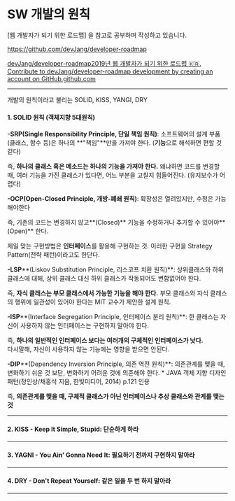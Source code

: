 # SW 개발의 원칙

[웹 개발자가 되기 위한 로드맵] 을 참고로 공부하며 작성하고 있습니다.

https://github.com/devJang/developer-roadmap

[
devJang/developer-roadmap2019년 웹 개발자가 되기 위한 로드맵 :kr:. Contribute to devJang/developer-roadmap development by creating an account on GitHub.github.com](https://github.com/devJang/developer-roadmap)

------



개발의 원칙이라고 불리는 SOLID, KISS, YANGI, DRY

#### 1. SOLID 원칙 (객체지향 5대원칙)

 **-SRP(Single Responsibility Principle, 단일 책임 원칙)**: 
  소프트웨어의 설계 부품(클래스, 함수 등)은 하나의 **"책임"**만을 가져야 한다. (**기능**으로 해석하면 편할 것 같다)

  즉, **하나의 클래스 혹은 메소드는 하나의 기능을 가져야 한다.**  왜냐하면 코드를 변경할 때, 여러 기능을 가진 클래스가 있다면, 어느 부분을 고칠지 힘들어진다.
  (유지보수가 어렵다)

 **-OCP(Open-Closed Principle, 개방-폐쇄 원칙)**: 
  확장성은 열려있지만, 수정은 가능해야한다

  즉, 기존의 코드는 변경하지 않고**(Closed)** 기능을 수정하거나 추가할 수 있어야**(Open)** 한다.

  제일 맞는 구현방법은 **인터페이스**를 활용해 구현하는 것.
  이러한 구현을 Strategy Pattern(전략 패턴)이라고도 한단다.

 **-LSP****(Liskov Substitution Principle, 리스코프 치환 원칙)**: 
  상위클래스와 하위 클래스에 대해, 상위 클래스 대신 하위 클래스가 작동되어도 변함없어야 한다.

  즉, **자식 클래스는 부모 클래스에서 가능한 기능을 해야 한다.**  부모 클래스와 자식 클래스의 행위에 일관성이 있어야 한다는 MIT 교수가 제안한 설계 원칙.

 **-ISP****(Interface Segregation Principle, 인터페이스 분리 원칙)**: 
  한 클래스는 자신이 사용하지 않는 인터페이스는 구현하지 말아야 한다.

  즉, **하나의 일반적인 인터페이스 보다는 여러개의 구체적인 인터페이스가 낫다.**  
  다시말해, 자신이 사용하지 않는 기능에는 영향을 받으면 안된다.

 **-DIP****(Dependency Inversion Principle, 의존 역전 원칙)**: 
  의존관계를 맺을 때, 변화하기 쉬운 것 보단, 변화하기 어려운 것에 의존해야 한다. 
                                  \* JAVA 객체 지향 디자인 패턴(정인상/채홍석 지음, 한빛미디어, 2014) p.121 인용

  즉, **의존관계를 맺을 때, 구체적 클래스가 아닌 인터페이스나 추상 클래스와 관계를 맺는 것**

------

#### 2. KISS - Keep It Simple, Stupid: 단순하게 하라

------

#### 3. YAGNI - You Ain' Gonna Need It: 필요하기 전까지 구현하지 말아라

------

#### 4. DRY - Don't Repeat Yourself: 같은 일을 두 번 하지 말아라

------